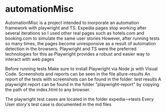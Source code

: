 # automationMisc
AutomationMisc is a project intended to inorporate an automation framework with playwright and TS.
Expedia pages stop working after several iterations so I used other real pages such as hotels.com and booking.com to simulate the same user stories
However, after running tests so many times, the pages become unresponsive as a result of automation detection in the browsers.
Playwright and TS were the preferred technologies for this as Playwright provides a robust and easier way to interact with web pages

Before running tests
Make sure to install Playwright via Node js with Visual Code.
Screenshots and reports can be seen in the file allure-results
An report of the tests with screenshots can be found in the folder: test results
A playwright report can be found in the folder "playwright-report" by copying the path of the index.html to any browser.

The playwright test cases are located in the folder expedia-->tests
Every User story's test case is documented in the md files

